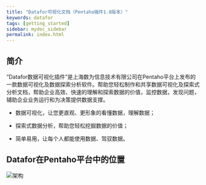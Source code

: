 ```yaml
---
title: "Datafor可视化文档（Pentaho插件1.0版本）"
keywords: datafor
tags: [getting_started]
sidebar: mydoc_sidebar
permalink: index.html
---
```


## 简介

“Datafor数据可视化插件”是上海数为信息技术有限公司在Pentaho平台上发布的一款数据可视化及数据探索分析软件。帮助您轻松制作和共享数据可视化及探索式分析文档，帮助企业高效、快速的理解和探索数据的价值，监控数据，发现问题，辅助企业业务运行和为决策提供数据支撑。

- 数据可视化，让您更直观、更形象的看懂数据，理解数据；

- 探索式数据分析，帮助您轻松挖掘数据的价值；

- 简单易用，让每个人都能使用数据、驾驭数据。  

  
  

## Datafor在Pentaho平台中的位置

![架构](https://datafor123.github.io/images/jiagou.png)

